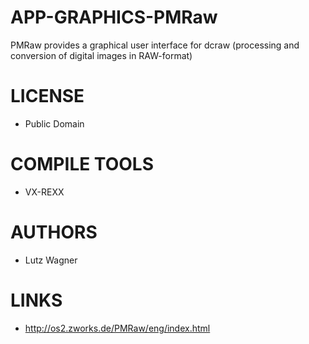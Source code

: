 APP-GRAPHICS-PMRaw
==================

PMRaw provides a graphical user interface for dcraw (processing and conversion of digital images in RAW-format)


LICENSE
===============
* Public Domain

COMPILE TOOLS
===============
* VX-REXX
 
AUTHORS
===============
* Lutz Wagner 

LINKS
===============
* http://os2.zworks.de/PMRaw/eng/index.html
